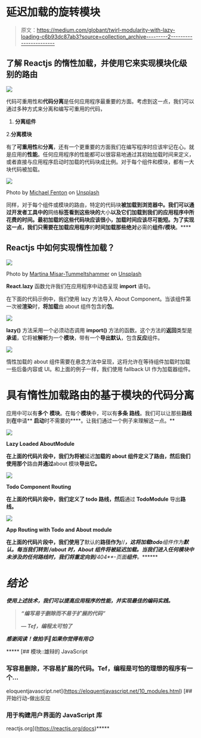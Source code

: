 # 延迟加载的旋转模块

> 原文：<https://medium.com/globant/twirl-modularity-with-lazy-loading-c6b93dc87ab3?source=collection_archive---------2----------------------->

## 了解 Reactjs 的惰性加载，并使用它来实现模块化级别的路由

![](img/af7dd1e9ad704b2639e2e4a6e3528a82.png)

代码可重用性和**代码分离**是任何应用程序最重要的方面。考虑到这一点，我们可以通过多种方式来分离和编写可重用的代码，

1.  **分离组件**

2.**分离模块**

有了**可重用性**和**分离**，还有一个更重要的方面我们在编写程序时应该牢记在心。就是应用的**性能**。任何应用程序的性能都可以很容易地通过其初始加载时间来定义，或者直接与应用程序启动时加载的代码块成比例。对于每个组件和模块，都有一大块代码被加载。

![](img/0d0ea418ceb9065da14e3dc7a8a48e3d.png)

Photo by [Michael Fenton](https://unsplash.com/@michaelfenton?utm_source=medium&utm_medium=referral) on [Unsplash](https://unsplash.com?utm_source=medium&utm_medium=referral)

同样，对于每个组件或模块的路由，特定的代码块**被加载到浏览器中。我们可以通过开发者工具中的**网络**标签看到这些块的**大小**以及它们加载到我们的应用程序中所花费的时间。最初加载的这些代码块应该很小，加载时间应该尽可能短。为了实现这一点，我们只需要在加载应用程序**的**时间加载那些绝对**必需的**组件/模块**。****

## Reactjs 中如何实现惰性加载？

![](img/828e9c88a044ef2edc7731e169d3d13b.png)

Photo by [Martina Misar-Tummeltshammer](https://unsplash.com/@tiniiiii?utm_source=medium&utm_medium=referral) on [Unsplash](https://unsplash.com?utm_source=medium&utm_medium=referral)

**React.lazy** 函数允许我们在应用程序中动态呈现 **import** 语句。

在下面的代码示例中，我们使用 lazy 方法导入 About Component。当该组件第一次被**渲染**时，**将加载**由 about 组件包含的**包**。

![](img/d36c9a21503fd63eacd3b01935362b1a.png)

**lazy()** 方法采用一个必须动态调用 **import()** 方法的函数。这个方法的**返回**类型是**承诺**，它将被**解析**为一个**模块**，带有一个**导出默认**，包含**反应**组件。

![](img/ea4f9afe8e206d57691cfe20422c6880.png)

惰性加载的 about 组件需要在悬念方法中呈现，这将允许在等待组件加载时加载一些后备内容或 UI。和上面的例子一样，我们使用 fallback UI 作为加载器组件。

# 具有惰性加载路由的基于模块的代码分离

应用中可以有**多个** **模块**。在每个**模块**中，可以有**多条** **路线**。我们可以让那些**路线**到**在**申请** **启动**时不需要的****。让我们通过一个例子来理解这一点。**

**![](img/6d33cf02264ec6e86680f31dcf896032.png)**

**Lazy Loaded AboutModule**

**在上面的代码片段中，我们为将被**延迟**加载的 about 组件定义了路由，然后我们使用那个**路由**并通过**about 模块**导出它。**

**![](img/7f79a292d0ee9060ed01cccd569a1900.png)**

**Todo Component Routing**

**在上面的代码片段中，我们定义了 **todo** 路线，然后**通过 **TodoModule** 导出**路线。**

**![](img/f676d3b9d0d44b57f97416bbf5b32042.png)**

**App Routing with Todo and About module**

**在上面的代码片段中，我们使用了**默认的**路径作为**//***，这将加载******todo****组件作为**默认。每当我们转到 **/about 时，About 组件将被延迟加载。**当我们进入任何模块中未涉及的任何路线时，我们将**重定向**到**/404**-页面**组件**。*******

# *****结论*****

*****使用上述技术，我们可以提高应用程序的性能，并实现最佳的编码实践。*****

> *****“编写易于删除而不易于扩展的代码”*****
> 
> *****— Tef，编程太可怕了*****

*******感谢阅读**！做**拍手**👏如果你觉得**有用**😉*****

*****[](https://eloquentjavascript.net/10_modules.html) [## 模块::雄辩的 JavaScript

### 写容易删除，不容易扩展的代码。Tef，编程是可怕的理想的程序有一个…

eloquentjavascript.net](https://eloquentjavascript.net/10_modules.html) [](https://reactjs.org/docs) [## 开始行动-做出反应

### 用于构建用户界面的 JavaScript 库

reactjs.org](https://reactjs.org/docs)*****